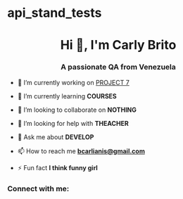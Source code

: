 # api_stand_tests
<h1 align="center">Hi 👋, I'm Carly Brito</h1>
<h3 align="center">A passionate QA from Venezuela</h3>

- 🔭 I’m currently working on [PROJECT 7](TRIPLETEN)

- 🌱 I’m currently learning **COURSES**

- 👯 I’m looking to collaborate on **NOTHING**

- 🤝 I’m looking for help with **THEACHER**

- 💬 Ask me about **DEVELOP**

- 📫 How to reach me **bcarlianis@gmail.com**

- ⚡ Fun fact **I think funny girl**

<h3 align="left">Connect with me:</h3>
<p align="left">
</p>

